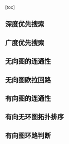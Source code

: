 [toc]

## 深度优先搜索



## 广度优先搜索



## 无向图的连通性



## 无向图欧拉回路



## 有向图的连通性



## 有向无环图拓扑排序



## 有向图环路判断